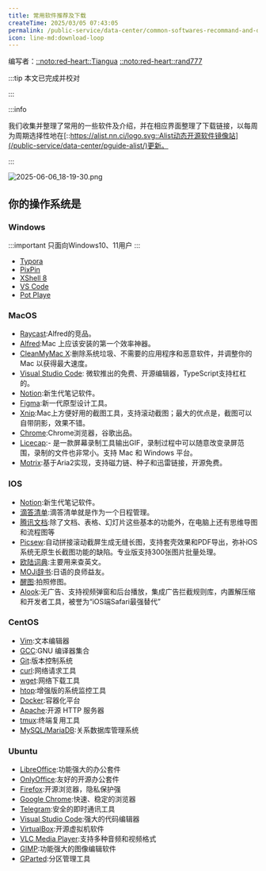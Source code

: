 ```yaml
---
title: 常用软件推荐及下载
createTime: 2025/03/05 07:43:05
permalink: /public-service/data-center/common-softwares-recommand-and-download/
icon: line-md:download-loop
---
```


编写者：[::noto:red-heart::Tiangua](/friends/persons/) [::noto:red-heart::rand777](/friends/persons/) 

:::tip 本文已完成并校对

:::

:::info

我们收集并整理了常用的一些软件及介绍，并在相应界面整理了下载链接，以每周为周期选择性地在[::https://alist.nn.ci/logo.svg::Alist动态开源软件镜像站](/public-service/data-center/pguide-alist/)更新。

:::

<LinkCard icon="mdi:cube" href="https://download-recommend.pguide.cloud" title="常用软件推荐及下载页" description="Common Softwares recommend & download"></LinkCard>

![2025-06-06_18-19-30.png](../../../.vuepress/public/src/2025-06-06_18-19-30.png)

## 你的操作系统是
### Windows


:::important
只面向Windows10、11用户
:::
- [Typora](https://typora.io/)
- [PixPin](https://pixpinapp.com/)
- [XShell 8](https://www.xshell.com/zh/version-8-open-beta/)
- [VS Code](https://code.visualstudio.com/)
- [Pot Playe](https://potplayer.daum.net/)


### MacOS
- [Raycast](https://www.raycast.com/):Alfred的竞品。
- [Alfred](https://www.alfredapp.com/):Mac 上应该安装的第一个效率神器。
- [CleanMyMac X](https://cleanmymac.com/):删除系统垃圾、不需要的应用程序和恶意软件，并调整你的 Mac 以获得最大速度。
- [Visual Studio Code](https://code.visualstudio.com/): 微软推出的免费、开源编辑器，TypeScript支持杠杠的。
- [Notion](https://www.notion.com/):新生代笔记软件。
- [Figma](https://www.figma.com/):新一代原型设计工具。
- [Xnip](https://zh.xnipapp.com/):Mac上方便好用的截图工具，支持滚动截图；最大的优点是，截图可以自带阴影，效果不错。
- [Chrome](https://www.google.cn/chrome/):Chrome浏览器，谷歌出品。
- [Licecap](https://www.cockos.com/licecap/):- 是一款屏幕录制工具输出GIF，录制过程中可以随意改变录屏范围，录制的文件也非常小。支持 Mac 和 Windows 平台。
- [Motrix](https://motrix.app/):基于Aria2实现，支持磁力链、种子和迅雷链接，开源免费。
### IOS
- [Notion](https://www.notion.com/):新生代笔记软件。
- [滴答清单](https://dida365.com/download?language=zh_CN):滴答清单就是作为一个日程管理。
- [腾讯文档](https://docs.qq.com/home#download):除了文档、表格、幻灯片这些基本的功能外，在电脑上还有思维导图和流程图等
- [Picsew](https://apps.apple.com/cn/app/picsew-%E6%BB%9A%E5%8A%A8%E6%88%AA%E5%9B%BE-%E9%95%BF%E5%9B%BE%E6%8B%BC%E6%8E%A5/id1208145167):自动拼接滚动截屏生成无缝长图，支持套壳效果和PDF导出，弥补iOS系统无原生长截图功能的缺陷。专业版支持300张图片批量处理。
- [欧陆词典](https://www.eudic.net/v4/en/app/download):主要用来查英文。
- [MOJi辞书](https://www.mojidict.com/):日语的良师益友。
- [醒图](https://www.retouchpics.com/):拍照修图。
- [Alook](https://www.alookweb.com/):无广告、支持视频弹窗和后台播放，集成广告拦截规则库，内置解压缩和开发者工具，被誉为“iOS端Safari最强替代”

### CentOS
- [Vim](https://www.vim.org/download.php):文本编辑器
- [GCC](https://gcc.gnu.org/):GNU 编译器集合
- [Git](https://git-scm.com/downloads):版本控制系统
- [curl](https://curl.se/download.html):网络请求工具
- [wget](https://www.gnu.org/software/wget/):网络下载工具
- [htop](https://www.gnu.org/software/wget/):增强版的系统监控工具
- [Docker](https://www.docker.com/get-started/):容器化平台
- [Apache](https://httpd.apache.org/download.cgi):开源 HTTP 服务器
- [tmux](https://github.com/tmux/tmux):终端复用工具
- [MySQL/MariaDB](https://mariadb.org/download/?t=mariadb):关系数据库管理系统

### Ubuntu
- [LibreOffice](https://www.libreoffice.org/download/download-libreoffice/):功能强大的办公套件
- [OnlyOffice](https://www.onlyoffice.com/download-desktop.aspx):友好的开源办公套件
- [Firefox](https://www.mozilla.org/zh-CN/firefox/new/):开源浏览器，隐私保护强
- [Google Chrome](https://www.google.com/chrome/):快速、稳定的浏览器
- [Telegram](https://telegram.org/):安全的即时通讯工具
- [Visual Studio Code](https://code.visualstudio.com/Download):强大的代码编辑器
- [VirtualBox](https://www.virtualbox.org/wiki/Downloads):开源虚拟机软件
- [VLC Media Player](https://www.videolan.org/vlc/download-ubuntu.html):支持多种音频和视频格式
- [GIMP](https://www.gimp.org/downloads/):功能强大的图像编辑软件
- [GParted](https://gparted.org/download.php):分区管理工具

